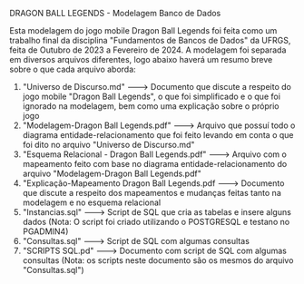 DRAGON BALL LEGENDS - Modelagem Banco de Dados

Esta modelagem do jogo mobile Dragon Ball Legends foi feita como um trabalho final da disciplina "Fundamentos de Bancos de Dados" da UFRGS, feita de Outubro de 2023 a Fevereiro de 2024.
A modelagem foi separada em diversos arquivos diferentes, logo abaixo haverá  um resumo breve sobre o que cada arquivo aborda:

1) "Universo de Discurso.md" ---> Documento que discute a respeito do jogo mobile "Dragon Ball Legends", o que foi simplificado e o que foi ignorado na modelagem, bem como uma explicação sobre o próprio jogo
2) "Modelagem-Dragon Ball Legends.pdf" ---> Arquivo que possuí todo o diagrama entidade-relacionamento que foi feito levando em conta o que foi dito no arquivo "Universo de Discurso.md"
3) "Esquema Relacional - Dragon Ball Legends.pdf" ---> Arquivo com o mapeamento feito com base no diagrama entidade-relacionamento do arquivo "Modelagem-Dragon Ball Legends.pdf"
4) "Explicação-Mapeamento Dragon Ball Legends.pdf ---> Documento que discute a respeito dos mapeamentos e mudanças feitas tanto na modelagem e no esquema relacional
5) "Instancias.sql" ---> Script de SQL que cria as tabelas e insere alguns dados (Nota: O script foi criado utilizando o POSTGRESQL e testano no PGADMIN4)
6) "Consultas.sql" ---> Script de SQL com algumas consultas
7) "SCRIPTS SQL.pd" ---> Documento com script de SQL com algumas consultas (Nota: os scripts neste documento são os mesmos do arquivo "Consultas.sql")
